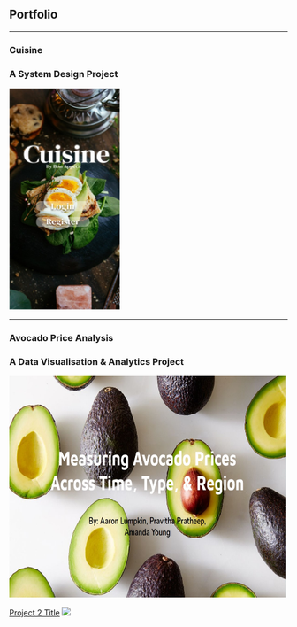## Portfolio

---

### Cuisine
<h3>
 A System Design Project 
</h3>
<a href="/cuisine_page">
    <img src="images/Welcoem Page.jpg?raw=true" width="200" height="400" />
</a>

---

### Avocado Price Analysis
<h3>
 A Data Visualisation & Analytics Project
</h3>
<a href="/avocado_page.md">
    <img src="images/avo_front.jpg?raw=true" width="500" height="400" />
</a>
     

[Project 2 Title](/pdf/sample_presentation.pdf)
<img src="images/dummy_thumbnail.jpg?raw=true"/>
<!--
[Project 3 Title](http://example.com/)
<img src="images/dummy_thumbnail.jpg?raw=true"/>
### Category Name 2
- [Project 1 Title](http://example.com/)
- [Project 2 Title](http://example.com/)
- [Project 3 Title](http://example.com/)
- [Project 4 Title](http://example.com/)
- [Project 5 Title](http://example.com/)
<p style="font-size:11px">Page template forked from <a href="https://github.com/evanca/quick-portfolio">evanca</a></p>
-->
<!-- Remove above link if you don't want to attibute -->

